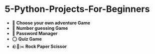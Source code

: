 # 5-Python-Projects-For-Beginners
- 🚀 **Choose your own adventure Game**
- 🔢 **Number guessing Game**
- 🔐 **Password Manager**
- ⭕ **Quiz Game**
- 🪨📃✂️ **Rock Paper Scissor**
